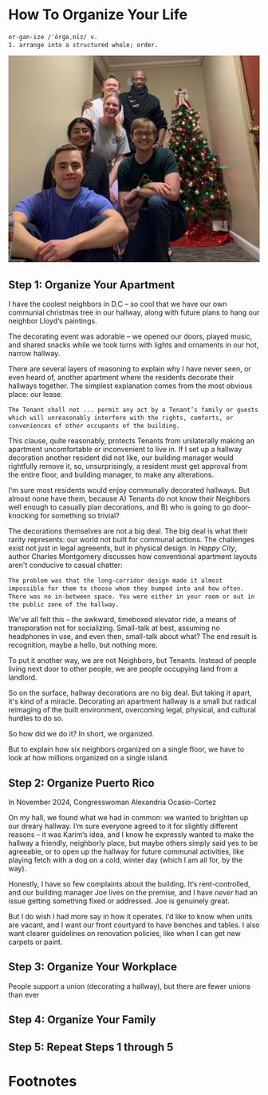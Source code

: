 # How To Organize Your Life

    or·gan·ize /ˈôrɡəˌnīz/ v.
    1. arrange into a structured whole; order.

![Neighbors posing with our hallway christmas tree](IMG_0776.jpeg)

## Step 1: Organize Your Apartment

I have the coolest neighbors in D.C – so cool that we have our own communial christmas tree in our hallway, along with future plans to hang our neighbor Lloyd‘s paintings.

The decorating event was adorable – we opened our doors, played music, and shared snacks while we took turns with lights and ornaments in our hot, narrow hallway.

There are several layers of reasoning to explain why I have never seen, or even heard of, another apartment where the residents decorate their hallways together. The simplest explanation comes from the most obvious place: our lease.

    The Tenant shall not ... permit any act by a Tenant’s family or guests which will unreasonably interfere with the rights, comforts, or conveniences of other occupants of the building.

This clause, quite reasonably, protects Tenants from unilaterally making an apartment uncomfortable or inconvenient to live in. If I set up a hallway decoration another resident did not like, our building manager would rightfully remove it, so, unsurprisingly, a resident must get approval from the entire floor, and building manager, to make any alterations.

I‘m sure most residents would enjoy communally decorated hallways. But almost none have them, because A) Tenants do not know their Neighbors well enough to casually plan decorations, and B) who is going to go door-knocking for something so trivial?

The decorations themselves are not a big deal. The big deal is what their rarity represents: our world not built for communal actions. The challenges exist not just in legal agreeents, but in physical design. In _Happy City_, author Charles Montgomery discusses how conventional apartment layouts aren't conducive to casual chatter:

    The problem was that the long-corridor design made it almost impossible for them to choose whom they bumped into and how often. There was no in-between space. You were either in your room or out in the public zone of the hallway.

We've all felt this – the awkward, timeboxed elevator ride, a means of transporation not for socializing. Small-talk at best, assuming no headphones in use, and even then, small-talk about what? The end result is recognition, maybe a hello, but nothing more.

To put it another way, we are not Neighbors, but Tenants. Instead of people living next door to other people, we are people occupying land from a landlord.

So on the surface, hallway decorations are no big deal. But taking it apart, it's kind of a miracle. Decorating an apartment hallway is a small but radical reimaging of the built environment, overcoming legal, physical, and cultural hurdles to do so.

So how did we do it? In short, we organized.

But to explain how six neighbors organized on a single floor, we have to look at how millions organized on a single island.

## Step 2: Organize Puerto Rico

In November 2024, Congresswoman Alexandria Ocasio-Cortez

On my hall, we found what we had in common: we wanted to brighten up our dreary hallway. I‘m sure everyone agreed to it for slightly different reasons – it was Karim‘s idea, and I know he expressly wanted to make the hallway a friendly, neighborly place, but maybe others simply said yes to be agreeable, or to open up the hallway for future communal activities, like playing fetch with a dog on a cold, winter day (which I am all for, by the way).

Honestly, I have so few complaints about the building. It‘s rent-controlled, and our building manager Joe lives on the premise, and I have _never_ had an issue getting something fixed or addressed. Joe is genuinely great.

But I do wish I had more say in how it operates. I‘d like to know when units are vacant, and I want our front courtyard to have benches and tables. I also want clearer guidelines on renovation policies, like when I can get new carpets or paint.

## Step 3: Organize Your Workplace

People support a union (decorating a hallway), but there are fewer unions than ever

## Step 4: Organize Your Family

## Step 5: Repeat Steps 1 through 5

# Footnotes
